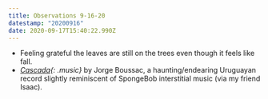 ```yaml
---
title: Observations 9-16-20
datestamp: "20200916"
date: 2020-09-17T15:40:22.990Z
---
```

- Feeling grateful the leaves are still on the trees even though it feels like fall.
- *[Cascada](https://www.youtube.com/watch?v=7X-4oXwO1f0){: .music}* by Jorge Boussac, a haunting/endearing Uruguayan record slightly reminiscent of SpongeBob interstitial music (via my friend Isaac).